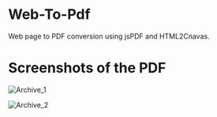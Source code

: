# Web-To-Pdf
Web page to PDF conversion using jsPDF and HTML2Cnavas.

# Screenshots of the PDF
![Archive_1](https://user-images.githubusercontent.com/34412933/55013758-c87ede80-500f-11e9-8784-c5afe8bc3971.png)

![Archive_2](https://user-images.githubusercontent.com/34412933/55013759-c9b00b80-500f-11e9-8ae4-60612edc091b.png)
